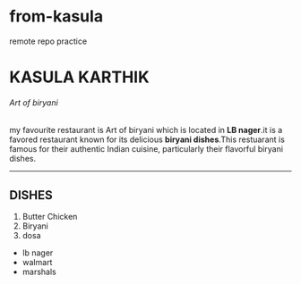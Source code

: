 # from-kasula
remote repo
practice
# KASULA KARTHIK
###### Art of biryani
my favourite restaurant is Art of biryani which is located in **LB nager**.it is a favored restaurant known for its delicious **biryani dishes**.This restuarant is famous for their authentic Indian cuisine, particularly their flavorful biryani dishes.

---
 ## DISHES
 
 1. Butter Chicken 
 2. Biryani
 3. dosa

 - lb nager
 - walmart
 - marshals
 

 